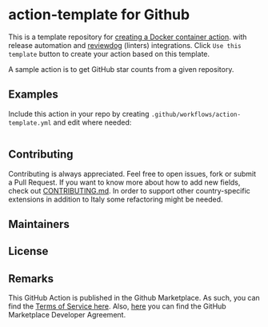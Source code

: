 # action-template for Github

This is a template repository for [creating a Docker container action](https://help.github.com/en/actions/automating-your-workflow-with-github-actions/creating-a-docker-container-action).
with release automation and [reviewdog](https://github.com/reviewdog/reviewdog) (linters) integrations.
Click `Use this template` button to create your action based on this template.

A sample action is to get GitHub star counts from a given repository.

## Examples

Include this action in your repo by creating `.github/workflows/action-template.yml`
and edit where needed:

```yml
```

## Contributing

Contributing is always appreciated.
Feel free to open issues, fork or submit a Pull Request.
If you want to know more about how to add new fields, check out [CONTRIBUTING.md](CONTRIBUTING.md).
In order to support other country-specific extensions in addition to Italy some
refactoring might be needed.

## Maintainers


## License


## Remarks

This GitHub Action is published in the Github Marketplace.
As such, you can find the [Terms of Service here](https://docs.github.com/en/free-pro-team@latest/github/site-policy/github-marketplace-terms-of-service).
Also, [here](https://docs.github.com/en/free-pro-team@latest/github/site-policy/github-marketplace-developer-agreement)
you can find the GitHub Marketplace Developer Agreement.
